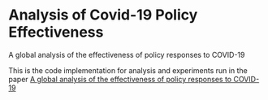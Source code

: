 # Analysis of Covid-19 Policy Effectiveness
A global analysis of the effectiveness of policy responses to COVID-19

This is the code implementation for analysis and experiments run in the paper [A global analysis of the effectiveness of policy responses to COVID-19](https://papers.ssrn.com/sol3/papers.cfm?abstract_id=4193848)
